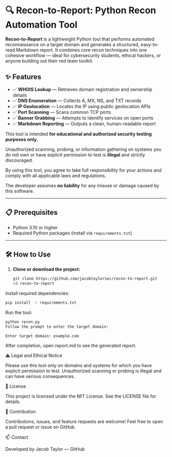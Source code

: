 # 🔍 Recon-to-Report: Python Recon Automation Tool

**Recon-to-Report** is a lightweight Python tool that performs automated reconnaissance on a target domain and generates a structured, easy-to-read Markdown report. It combines core recon techniques into one cohesive workflow — ideal for cybersecurity students, ethical hackers, or anyone building out their red team toolkit.

## ✨ Features

- ✅ **WHOIS Lookup** — Retrieves domain registration and ownership details  
- ✅ **DNS Enumeration** — Collects A, MX, NS, and TXT records  
- ✅ **IP Geolocation** — Locates the IP using public geolocation APIs  
- ✅ **Port Scanning** — Scans common TCP ports  
- ✅ **Banner Grabbing** — Attempts to identify services on open ports  
- ✅ **Markdown Reporting** — Outputs a clean, human-readable report  

This tool is intended **for educational and authorized security testing purposes only**.

Unauthorized scanning, probing, or information gathering on systems you do not own or have explicit permission to test is **illegal** and strictly discouraged.

By using this tool, you agree to take full responsibility for your actions and comply with all applicable laws and regulations.

The developer assumes **no liability** for any misuse or damage caused by this software.

---

## 📋 Prerequisites

- Python 3.10 or higher  
- Required Python packages (install via `requirements.txt`)

---

## 🛠️ How to Use

1. **Clone or download the project:**

   ```bash
   git clone https://github.com/jacobtaylorsec/recon-to-report.git
   cd recon-to-report
Install required dependencies:

```bash
pip install -r requirements.txt
```
Run the tool:

```bash
python recon.py
Follow the prompt to enter the target domain:
```
```plaintext
Enter target domain: example.com
```
After completion, open report.md to see the generated report.

⚠️ Legal and Ethical Notice

Please use this tool only on domains and systems for which you have explicit permission to test. Unauthorized scanning or probing is illegal and can have serious consequences.

📜 License

This project is licensed under the MIT License. See the LICENSE file for details.

🙌 Contribution

Contributions, issues, and feature requests are welcome! Feel free to open a pull request or issue on GitHub.

📫 Contact

Developed by Jacob Taylor — GitHub